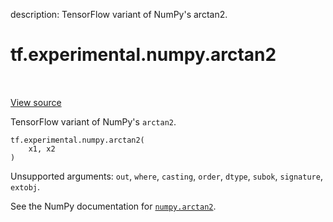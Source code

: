 description: TensorFlow variant of NumPy's arctan2.

<div itemscope itemtype="http://developers.google.com/ReferenceObject">
<meta itemprop="name" content="tf.experimental.numpy.arctan2" />
<meta itemprop="path" content="Stable" />
</div>

# tf.experimental.numpy.arctan2

<!-- Insert buttons and diff -->

<table class="tfo-notebook-buttons tfo-api nocontent" align="left">

</table>

<a target="_blank" class="external" href="/code/stable/tensorflow/python/ops/numpy_ops/np_math_ops.py">View source</a>



TensorFlow variant of NumPy's `arctan2`.

<pre class="devsite-click-to-copy prettyprint lang-py tfo-signature-link">
<code>tf.experimental.numpy.arctan2(
    x1, x2
)
</code></pre>



<!-- Placeholder for "Used in" -->

Unsupported arguments: `out`, `where`, `casting`, `order`, `dtype`, `subok`, `signature`, `extobj`.

See the NumPy documentation for [`numpy.arctan2`](https://numpy.org/doc/1.16/reference/generated/numpy.arctan2.html).